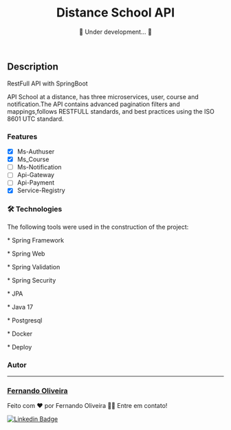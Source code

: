 
<h1 align="center">
     Distance School API
</h1>

<p align="center"> 🚧  Under development...  🚧</p> <br>

## Description
<p>RestFull API with SpringBoot</p>
<p> API School at a distance, has three microservices,
user, course and notification.The API contains advanced
pagination filters and mappings,follows RESTFULL standards, 
and best practices using the ISO 8601 UTC standard. </p>



### Features

- [x] Ms-Authuser
- [x] Ms_Course
- [ ] Ms-Notification
- [ ] Api-Gateway
- [ ] Api-Payment
- [X] Service-Registry

### 🛠 Technologies

The following tools were used in the construction of the project:

<p>* Spring Framework</p>
<p>* Spring Web</p>
<p>* Spring Validation </p>
<p>* Spring Security </p>
<p>* JPA </p>
<p>* Java 17</p>
<p>* Postgresql</p>
<p>* Docker</p>
<p>* Deploy</p>

### Autor
---------

<h3> <a href="https://www.linkedin.com/in/fernando-oliveira-074298113/" title="lfcode"> Fernando Oliveira </a></h3>

Feito com ❤️ por Fernando Oliveira 👋🏽 Entre em contato!

[![Linkedin Badge](https://img.shields.io/badge/-Fernando-blue?style=flat-square&logo=Linkedin&logoColor=white&link=https://www.linkedin.com/in/fernando-oliveira-074298113/)](https://www.linkedin.com/in/fernando-oliveira-074298113/) 



